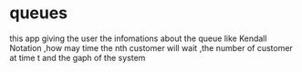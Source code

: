 # queues

this app giving the user the infomations about the queue like Kendall Notation ,how may time the nth customer will wait
,the number of customer at time t and the gaph of the system
